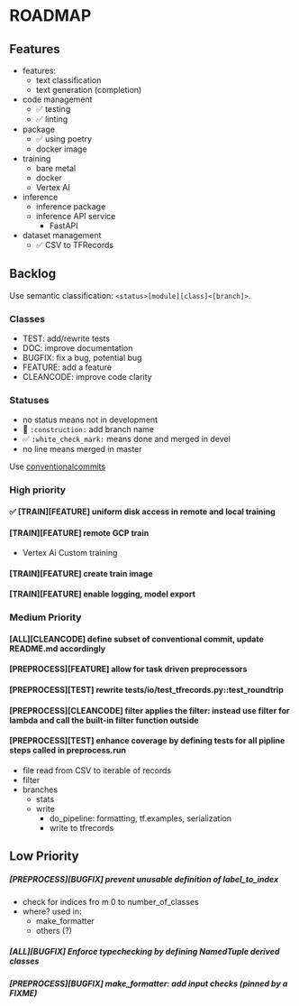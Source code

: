# ROADMAP

## Features
- features:
    - text classification
    - text generation (completion)
- code management
    - :white_check_mark: testing
    - :white_check_mark: linting
- package
  - :white_check_mark: using poetry
  - docker image
- training
    - bare metal
    - docker
    - Vertex AI
- inference
    - inference package
    - inference API service
        - FastAPI
- dataset management
    - :white_check_mark: CSV to TFRecords

## Backlog
Use semantic classification: `<status>[module][class]<[branch]>`.  
### Classes
- TEST: add/rewrite tests
- DOC: improve documentation
- BUGFIX: fix a bug, potential bug
- FEATURE: add a feature
- CLEANCODE: improve code clarity

### Statuses
  - no status means not in development
  - :construction: `:construction:` add branch name 
  - :white_check_mark: `:white_check_mark:` means done and merged in devel 
  - no line means merged in master

Use [conventionalcommits](https://www.conventionalcommits.org/en/v1.0.0/)

### High priority
#### :white_check_mark: [TRAIN][FEATURE] uniform disk access in remote and local training

#### [TRAIN][FEATURE] remote GCP train
- Vertex Ai Custom training
#### [TRAIN][FEATURE] create train image

#### [TRAIN][FEATURE] enable logging, model export

### Medium Priority
#### [ALL][CLEANCODE] define subset of conventional commit, update README.md accordingly

#### [PREPROCESS][FEATURE] allow for task driven preprocessors

#### [PREPROCESS][TEST] rewrite tests/io/test_tfrecords.py::test_roundtrip

#### [PREPROCESS][CLEANCODE] filter applies the filter: instead use filter for lambda and call the built-in filter function outside

#### [PREPROCESS][TEST] enhance coverage by defining tests for all pipline steps called in preprocess.run
- file read from CSV to iterable of records
- filter
- branches
  - stats
  - write
    - do_pipeline: formatting, tf.examples, serialization
    - write to tfrecords

## Low Priority
##### [PREPROCESS][BUGFIX] prevent unusable definition of label_to_index
  - check for indices fro m 0 to number_of_classes
  - where? used in:
    - make_formatter
    - others (?)

#####  [ALL][BUGFIX] Enforce typechecking by defining NamedTuple derived classes

#####  [PREPROCESS][BUGFIX] make_formatter: add input checks (pinned by a FIXME)
